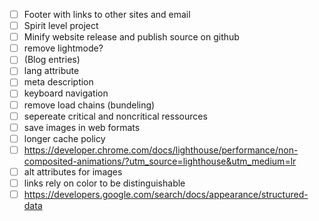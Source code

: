 - [ ] Footer with links to other sites and email
- [ ] Spirit level project
- [ ] Minify website release and publish source on github
- [ ] remove lightmode?
- [ ] (Blog entries)
- [ ] lang attribute
- [ ] meta description
- [ ] keyboard navigation
- [ ] remove load chains (bundeling)
- [ ] sepereate critical and noncritical ressources
- [ ] save images in web formats
- [ ] longer cache policy
- [ ] https://developer.chrome.com/docs/lighthouse/performance/non-composited-animations/?utm_source=lighthouse&utm_medium=lr
- [ ] alt attributes for images
- [ ] links rely on color to be distinguishable
- [ ] https://developers.google.com/search/docs/appearance/structured-data